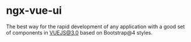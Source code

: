 # ngx-vue-ui
The best way for the rapid development of any application with a good set of components in VUEJS@3.0 based on Bootstrap@4 styles.
